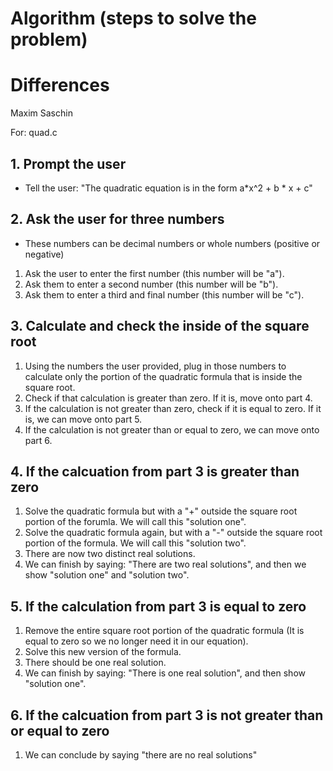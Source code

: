 # Algorithm (steps to solve the problem)

# Differences

Maxim Saschin

For: quad.c

## 1. Prompt the user
- Tell the user: "The quadratic equation is in the form a*x^2 + b * x + c"

## 2. Ask the user for three numbers
- These numbers can be decimal numbers or whole numbers (positive or negative)
1. Ask the user to enter the first number (this number will be "a").
2. Ask them to enter a second number (this number will be "b").
3. Ask them to enter a third and final number (this number will be "c").

## 3. Calculate and check the inside of the square root
1. Using the numbers the user provided, plug in those numbers to calculate only the portion of the quadratic formula that is inside the square root.
2. Check if that calculation is greater than zero. If it is, move onto part 4. 
3. If the calculation is not greater than zero, check if it is equal to zero. If it is, we can move onto part 5. 
4. If the calculation is not greater than or equal to zero, we can move onto part 6.  

## 4. If the calcuation from part 3 is greater than zero
1. Solve the quadratic formula but with a "+" outside the square root portion of the forumla. We will call this "solution one". 
2. Solve the quadratic formula again, but with a "-" outside the square root portion of the formula. We will call this "solution two". 
2. There are now two distinct real solutions. 
3. We can finish by saying: "There are two real solutions", and then we show "solution one" and "solution two". 

## 5. If the calculation from part 3 is equal to zero
1. Remove the entire square root portion of the quadratic formula (It is equal to zero so we no longer need it in our equation).
2. Solve this new version of the formula. 
2. There should be one real solution.
3. We can finish by saying: "There is one real solution", and then show "solution one". 

## 6. If the calcuation from part 3 is not greater than or equal to zero
1. We can conclude by saying "there are no real solutions"